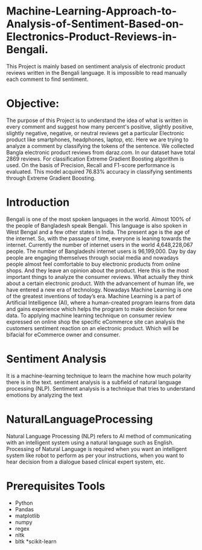 # Machine-Learning-Approach-to-Analysis-of-Sentiment-Based-on-Electronics-Product-Reviews-in-Bengali.
This Project is mainly based on sentiment analysis of electronic product reviews written in the Bengali language. It is impossible to read manually each comment to find sentiment.

# Objective:
The purpose of this Project is to understand the idea of what is written in every comment and suggest how many
percent's positive, slightly positive, slightly negative, negative, or neutral reviews get a particular
Electronic product like smartphones, headphones, laptop, etc. Here we are trying to analyze a
comment by classifying the tokens of the sentence. We collected Bangla electronic product reviews
from daraz.com. In our dataset have total 2869 reviews. For classification Extreme Gradient Boosting
algorithm is used. On the basis of Precision, Recall and F1-score performance is evaluated. This
model acquired 76.83% accuracy in classifying sentiments through Extreme Gradient Boosting. 

# Introduction

Bengali is one of the most spoken languages in the world. Almost 100% of the people of
Bangladesh speak Bengali. This language is also spoken in West Bengal and a few other states
in India. The present age is the age of the internet. So, with the passage of time, everyone is
leaning towards the internet. Currently the number of internet users in the world 4,648,228,067
people. The number of Bangladeshi internet users is 96,199,000. Day by day people are engaging
themselves through social media and nowadays people almost feel comfortable to buy electronic
products from online shops. And they leave an opinion about the product. Here this is the most
important things to analyze the consumer reviews. What actually they think about a certain
electronic product.
With the advancement of human life, we have entered a new era of technology. Nowadays
Machine Learning is one of the greatest inventions of today’s era. Machine Learning is a part of
Artificial Intelligence (AI), where a human-created program learns from data and gains
experience which helps the program to make decision for new data. To applying machine
learning technique on consumer review expressed on online shop the specific eCommerce site
can analysis the customers sentiment reaction on an electronic product. Which will be bifacial
for eCommerce owner and consumer. 

# Sentiment Analysis
It is a machine-learning technique to learn the machine how much polarity there is in the text.
sentiment analysis is a subfield of natural language processing (NLP). Sentiment analysis is a
technique that tries to understand emotions by analyzing the text

# NaturalLanguageProcessing
Natural Language Processing (NLP) refers to AI method of communicating with an intelligent
system using a natural language such as English. Processing of Natural Language is required
when you want an intelligent system like robot to perform as per your instructions, when you
want to hear decision from a dialogue based clinical expert system, etc.

# Prerequisites Tools
* Python
* Pandas
* matplotlib
* numpy
* regex
* nltk
* bltk
*scikit-learn
